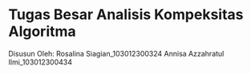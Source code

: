 # Tugas Besar Analisis Kompeksitas Algoritma 

Disusun Oleh:
Rosalina Siagian_103012300324
Annisa Azzahratul Ilmi_103012300434

